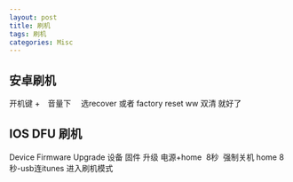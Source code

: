 ```yaml
---
layout: post
title: 刷机
tags: 刷机
categories: Misc
---
```



## 安卓刷机
开机键 +　音量下　
选recover 或者 factory reset 
ww 双清  就好了





## IOS DFU 刷机
Device Firmware Upgrade
设备 固件 升级
电源+home  8秒  强制关机
home 8秒-usb连itunes
进入刷机模式




